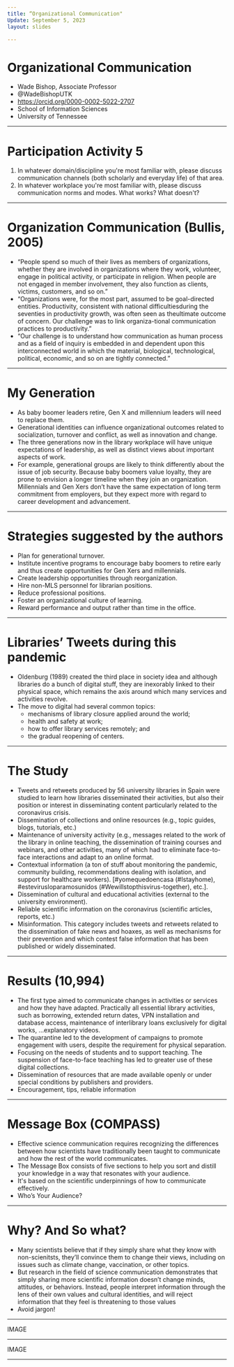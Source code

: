 ```yaml
---
title: “Organizational Communication"
Update: September 5, 2023
layout: slides

---
```


# Organizational Communication
- Wade Bishop, Associate Professor
- @WadeBishopUTK
- https://orcid.org/0000-0002-5022-2707
- School of Information Sciences
- University of Tennessee

---

# Participation Activity 5

1. In whatever domain/discipline you're most familiar with, please discuss communication channels (both scholarly and everyday life) of that area.
2. In whatever workplace you're most familiar with, please discuss communication norms and modes. What works? What doesn't?

---

# Organization Communication (Bullis, 2005)

- “People spend so much of their lives as members of organizations, whether they are involved in organizations where they work, volunteer, engage in political activity, or participate in religion. When people are not engaged in member involvement, they also function as clients, victims, customers, and so on.”
- “Organizations were, for the most part, assumed to be goal-directed entities. Productivity, consistent with national difficultiesduring the seventies in productivity growth, was often seen as theultimate outcome of concern. Our challenge was to link organiza-tional communication practices to productivity.”
- “Our challenge is to understand how communication as human process and as a field of inquiry is embedded in and dependent upon this interconnected world in which the material, biological, technological, political, economic, and so on are tightly connected.”

---

# My Generation

- As baby boomer leaders retire, Gen X and millennium leaders will need to replace them. 
- Generational identities can influence organizational outcomes related to socialization, turnover and conflict, as well as innovation and change.
- The three generations now in the library workplace will have unique expectations of leadership, as well as distinct views about important aspects of work.
- For example, generational groups are likely to think differently about the issue of job security. Because baby boomers value loyalty, they are prone to envision a longer timeline when they join an organization. Millennials and Gen Xers don’t have the same expectation of long term commitment from employers, but they expect more with regard to career development and advancement.

---

# Strategies suggested by the authors

- Plan for generational turnover.
- Institute incentive programs to encourage baby boomers to retire early and thus create opportunities for Gen Xers and millennials.
- Create leadership opportunities through reorganization.
- Hire non-MLS personnel for librarian positions.
- Reduce professional positions.
- Foster an organizational culture of learning.
- Reward performance and output rather than time in the office. 

---

# Libraries’ Tweets during this pandemic

- Oldenburg (1989) created the third place in society idea and although libraries do a bunch of digital stuff, they are inexorably linked to their physical space, which remains the axis around which many services and activities revolve.
- The move to digital had several common topics:
  * mechanisms of library closure applied around the world;
  * health and safety at work;
  * how to offer library services remotely; and 
  * the gradual reopening of centers. 

---

# The Study

- Tweets and retweets produced by 56 university libraries in Spain were studied to learn how libraries disseminated their activities, but also their position or interest in disseminating content particularly related to the coronavirus crisis.
- Dissemination of collections and online resources (e.g., topic guides, blogs, tutorials, etc.)
- Maintenance of university activity (e.g., messages related to the work of the library in online teaching, the dissemination of training courses and webinars, and other activities, many of which had to eliminate face-to-face interactions and adapt to an online format.
- Contextual information (a ton of stuff about monitoring the pandemic, community building, recommendations dealing with isolation, and support for healthcare workers). [#yomequedoencasa (#Istayhome), #estevirusloparamosunidos (#Wewillstopthisvirus-together), etc.]. 
- Dissemination of cultural and educational activities (external to the university environment). 
- Reliable scientific information on the coronavirus (scientific articles, reports, etc.)
- Misinformation. This category includes tweets and retweets related to the dissemination of fake news and hoaxes, as well as mechanisms for their prevention and which contest false information that has been published or widely disseminated.

---

# Results (10,994)

- The first type aimed to communicate changes in activities or services and how they have adapted. Practically all essential library activities, such as borrowing, extended return dates, VPN installation and database access, maintenance of interlibrary loans exclusively for digital works, …explanatory videos.
- The quarantine led to the development of campaigns to promote engagement with users, despite the requirement for physical separation. 
- Focusing on the needs of students and to support teaching. The suspension of face-to-face teaching has led to greater use of these digital collections.
- Dissemination of resources that are made available openly or under special conditions by publishers and providers.
- Encouragement, tips, reliable information

---

# Message Box (COMPASS)

- Effective science communication requires recognizing the differences between how scientists have traditionally been taught to communicate and how the rest of the world communicates.
- The Message Box consists of five sections to help you sort and distill your knowledge in a way that resonates with your audience. 
- It's based on the scientific underpinnings of how to communicate effectively.
- Who’s Your Audience?

---

# Why? And So what?

- Many scientists believe that if they simply share what they know with non-scienitsts, they’ll convince them to change their views, including on issues such as climate change, vaccination, or other topics. 
- But research in the field of science communication demonstrates that simply sharing more scientific information doesn’t change minds, attitudes, or behaviors. Instead, people interpret information through the lens of their own values and cultural identities, and will reject information that they feel is threatening to those values
- Avoid jargon!

---

IMAGE

---

IMAGE

---
